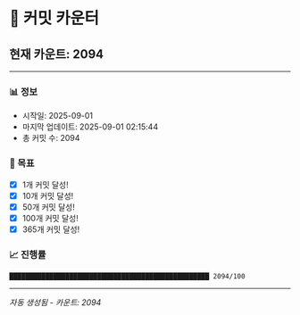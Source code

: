 # 🔢 커밋 카운터

## 현재 카운트: 2094

---

### 📊 정보
- 시작일: 2025-09-01
- 마지막 업데이트: 2025-09-01 02:15:44
- 총 커밋 수: 2094

### 🎯 목표
- [x] 1개 커밋 달성!
- [x] 10개 커밋 달성!
- [x] 50개 커밋 달성!
- [x] 100개 커밋 달성!
- [x] 365개 커밋 달성!

### 📈 진행률
```
██████████████████████████████████████████████████ 2094/100
```

---
*자동 생성됨 - 카운트: 2094*
